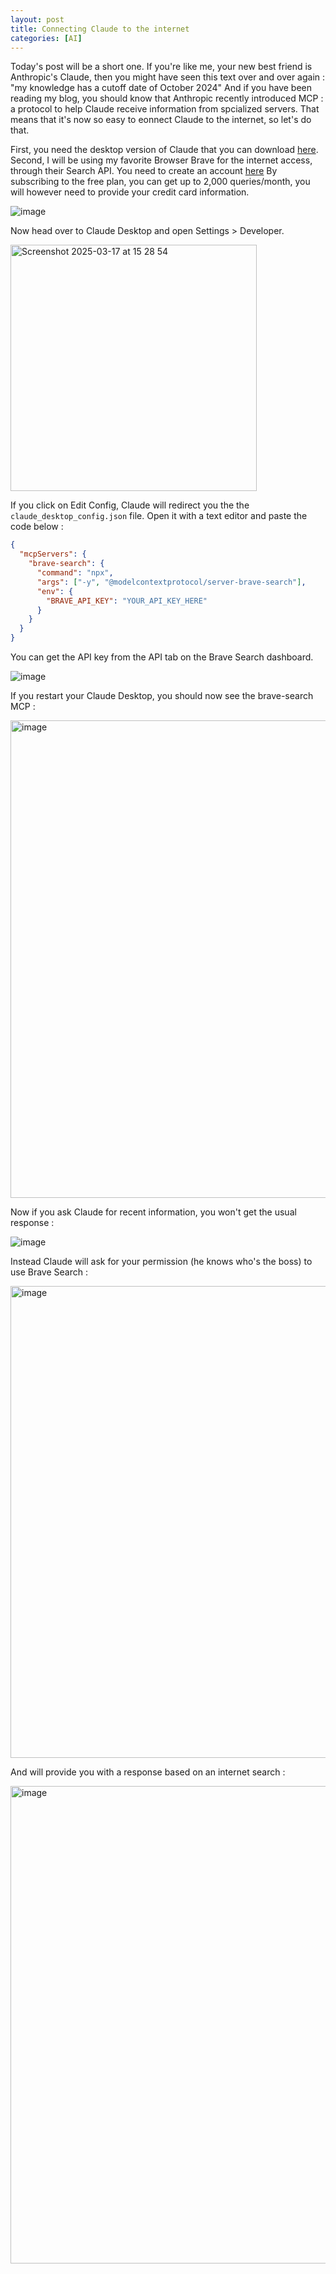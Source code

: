 ```yaml
---
layout: post
title: Connecting Claude to the internet
categories: [AI]
---
```


Today's post will be a short one.
If you're like me, your new best friend is Anthropic's Claude, then you might have seen this text over and over again : "my knowledge has a cutoff date of October 2024"
And if you have been reading my blog, you should know that Anthropic recently introduced MCP : a protocol to help Claude receive information from spcialized servers.
That means that it's now so easy to eonnect Claude to the internet, so let's do that.

First, you need the desktop version of Claude that you can download [here]().
Second, I will be using my favorite Browser Brave for the internet access, through their Search API. 
You need to create an account [here](https://brave.com/search/api/)
By subscribing to the free plan, you can get up to 2,000 queries/month, you will however need to provide your credit card information.

![image](https://github.com/user-attachments/assets/3f6ac28c-2b1a-4dd6-bb7d-8f332fd70692)


Now head over to Claude Desktop and open Settings > Developer.

<img width="394" alt="Screenshot 2025-03-17 at 15 28 54" src="https://github.com/user-attachments/assets/219333d9-4cb8-4fdb-98b5-26af62b0ebc0" />

If you click on Edit Config, Claude will redirect you the the ```claude_desktop_config.json``` file.
Open it with a text editor and paste the code below :

```json
{
  "mcpServers": {
    "brave-search": {
      "command": "npx",
      "args": ["-y", "@modelcontextprotocol/server-brave-search"],
      "env": {
        "BRAVE_API_KEY": "YOUR_API_KEY_HERE"
      }
    }
  }
}
```

You can get the API key from the API tab on the Brave Search dashboard.

![image](https://github.com/user-attachments/assets/df54f7ba-9da2-4c17-a363-d2df04ba883d)

If you restart your Claude Desktop, you should now see the brave-search MCP : 

<img width="764" alt="image" src="https://github.com/user-attachments/assets/b48078b2-8e53-467d-b918-8858e1f3ae8a" />

Now if you ask Claude for recent information, you won't get the usual response : 

![image](https://github.com/user-attachments/assets/b1b35bf8-0539-4b9d-b7f5-958e9a4a62c1)

Instead Claude will ask for your permission (he knows who's the boss) to use Brave Search :

<img width="755" alt="image" src="https://github.com/user-attachments/assets/3a501202-260f-44a2-bf26-ca40dd1c1a8e" />

And will provide you with a response based on an internet search :

<img width="764" alt="image" src="https://github.com/user-attachments/assets/a59d422a-b1a9-4dbc-9f32-118cf974a461" />





